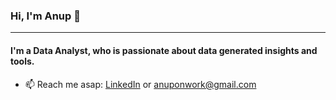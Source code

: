 
### Hi, I'm Anup 👋
---

#### I'm a Data Analyst, who is passionate about data generated insights and tools.

- 📫 Reach me asap: <a href="https://www.linkedin.com/in/anup-meshram/">LinkedIn</a> or anuponwork@gmail.com




